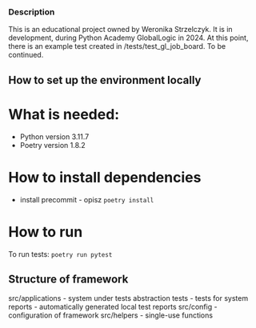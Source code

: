 ### Description
This is an educational project owned by Weronika Strzelczyk. It is in development, during Python Academy GlobalLogic in 2024. 
At this point, there is an example test created in /tests/test_gl_job_board. To be continued.

## How to set up the environment locally

# What is needed:
- Python version 3.11.7
- Poetry version 1.8.2

# How to install dependencies
- install precommit - opisz 
`poetry install`

# How to run
To run tests: `poetry run pytest`

 ## Structure of framework
 src/applications - system under tests abstraction
 tests - tests for system
 reports - automatically generated local test reports
 src/config - configuration of framework
 src/helpers - single-use functions

